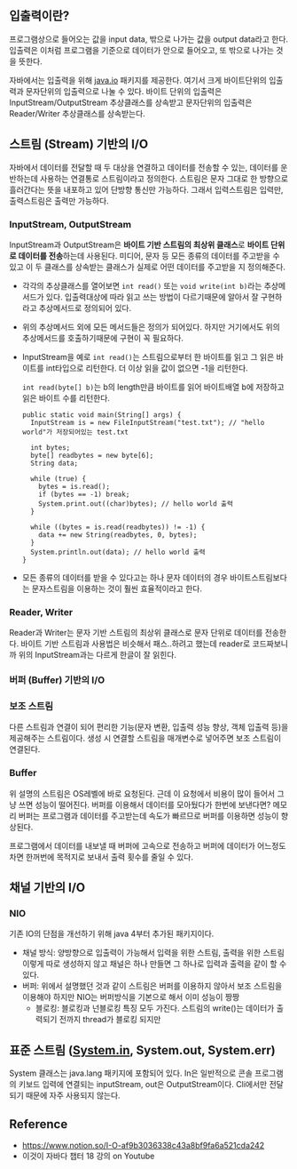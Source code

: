 ## **입출력이란?**

프로그램상으로 들어오는 값을 input data, 밖으로 나가는 값을 output data라고 한다. 입출력은 이처럼 프로그램을 기준으로 데이터가 안으로 들어오고, 또 밖으로 나가는 것을 뜻한다.

자바에서는 입출력을 위해 [java.io](http://java.io) 패키지를 제공한다. 여기서 크게 바이트단위의 입출력과 문자단위의 입출력으로 나눌 수 있다. 바이트 단위의 입출력은 InputStream/OutputStream 추상클래스를 상속받고 문자단위의 입출력은 Reader/Writer 추상클래스를 상속받는다.

## **스트림 (Stream) 기반의 I/O**

자바에서 데이터를 전달할 때 두 대상을 연결하고 데이터를 전송할 수 있는, 데이터를 운반하는데 사용하는 연결통로 스트림이라고 정의한다. 스트림은 문자 그대로 한 방향으로 흘러간다는 뜻을 내포하고 있어 단방향 통신만 가능하다. 그래서 입력스트림은 입력만, 출력스트림은 출력만 가능하다.

### **InputStream, OutputStream**

InputStream과 OutputStream은 **바이트 기반 스트림의 최상위 클래스**로 **바이트 단위로 데이터를 전송**하는데 사용된다. 미디어, 문자 등 모든 종류의 데이터를 주고받을 수 있고 이 두 클래스를 상속받는 클래스가 실제로 어떤 데이터를 주고받을 지 정의해준다.

- 각각의 추상클래스를 열어보면 `int read()` 또는 `void write(int b)`라는 추상메서드가 있다. 입출력대상에 따라 읽고 쓰는 방법이 다르기때문에 알아서 잘 구현하라고 추상메서드로 정의되어 있다.

- 위의 추상메서드 외에 모든 메서드들은 정의가 되어있다. 하지만 거기에서도 위의 추상메서드를 호출하기때문에 구현이 꼭 필요하다.

- InputStream을 예로 `int read()`는 스트림으로부터 한 바이트를 읽고 그 읽은 바이트를 int타입으로 리턴한다. 더 이상 읽을 값이 없으면 -1을 리턴한다.

  `int read(byte[] b)`는 b의 length만큼 바이트를 읽어 바이트배열 b에 저장하고 읽은 바이트 수를 리턴한다.

  ```
  public static void main(String[] args) {
    InputStream is = new FileInputStream("test.txt"); // "hello world"가 저장되어있는 test.txt
  
    int bytes;
    byte[] readbytes = new byte[6];
    String data;
  
    while (true) {
      bytes = is.read();
      if (bytes == -1) break;
      System.print.out((char)bytes); // hello world 출력
    }
  
    while ((bytes = is.read(readbytes)) != -1) {
      data += new String(readbytes, 0, bytes);
    }
    System.println.out(data); // hello world 출력
  }
  ```

- 모든 종류의 데이터를 받을 수 있다고는 하나 문자 데이터의 경우 바이트스트림보다는 문자스트림을 이용하는 것이 훨씬 효율적이라고 한다.

### **Reader, Writer**

Reader과 Writer는 문자 기반 스트림의 최상위 클래스로 문자 단위로 데이터를 전송한다. 바이트 기반 스트림과 사용법은 비슷해서 패스..하려고 했는데 reader로 코드짜보니까 위의 InputStream과는 다르게 한글이 잘 읽힌다.

### **버퍼 (Buffer) 기반의 I/O**

### **보조 스트림**

다른 스트림과 연결이 되어 편리한 기능(문자 변환, 입출력 성능 향상, 객체 입출력 등)을 제공해주는 스트림이다. 생성 시 연결할 스트림을 매개변수로 넣어주면 보조 스트림이 연결된다.

### **Buffer**

위 설명의 스트림은 OS레벨에 바로 요청된다. 근데 이 요청에서 비용이 많이 들어서 그냥 쓰면 성능이 떨어진다. 버퍼를 이용해서 데이터를 모아뒀다가 한번에 보낸다면? 메모리 버퍼는 프로그램과 데이터를 주고받는데 속도가 빠르므로 버퍼를 이용하면 성능이 향상된다.

프로그램에서 데이터를 내보낼 때 버퍼에 고속으로 전송하고 버퍼에 데이터가 어느정도 차면 한꺼번에 목적지로 보내서 출력 횟수를 줄일 수 있다.

## **채널 기반의 I/O**

### **NIO**

기존 IO의 단점을 개선하기 위해 java 4부터 추가된 패키지이다.

- 채널 방식: 양방향으로 입출력이 가능해서 입력을 위한 스트림, 출력을 위한 스트림 이렇게 따로 생성하지 않고 채널은 하나 만들면 그 하나로 입력과 출력을 같이 할 수 있다.
- 버퍼: 위에서 설명했던 것과 같이 스트림은 버퍼를 이용하지 않아서 보조 스트림을 이용해야 하지만 NIO는 버퍼방식을 기본으로 해서 이미 성능이 짱짱
  - 블로킹: 블로킹과 넌블로킹 특징 모두 가진다. 스트림의 write()는 데이터가 출력되기 전까지 thread가 블로킹 되지만

## **표준 스트림 ([System.in](http://System.in), System.out, System.err)**

System 클래스는 java.lang 패키지에 포함되어 있다. In은 일반적으로 콘솔 프로그램의 키보드 입력에 연결되는 inputStream, out은 OutputStream이다. Cli에서만 전달되기 때문에 자주 사용되지 않는다.

## Reference

- https://www.notion.so/I-O-af9b3036338c43a8bf9fa6a521cda242
- 이것이 자바다 챕터 18 강의 on Youtube